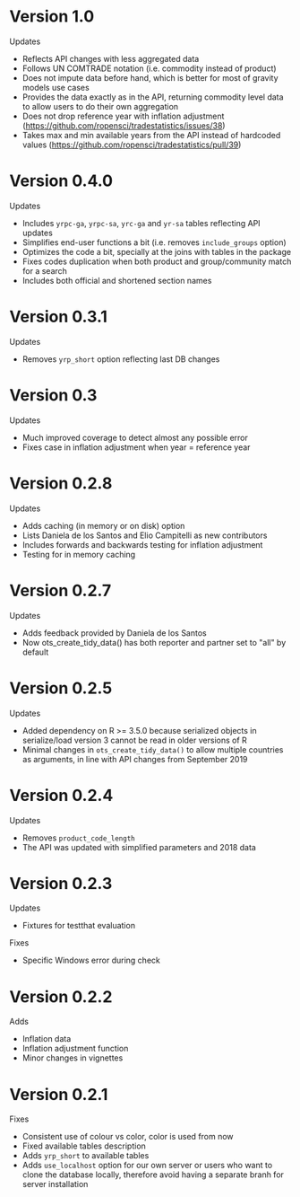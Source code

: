 # Version 1.0

Updates

* Reflects API changes with less aggregated data
* Follows UN COMTRADE notation (i.e. commodity instead of product)
* Does not impute data before hand, which is better for most of gravity models use cases
* Provides the data exactly as in the API, returning commodity level data to allow users to do their own aggregation
* Does not drop reference year with inflation adjustment (https://github.com/ropensci/tradestatistics/issues/38)
* Takes max and min available years from the API instead of hardcoded values (https://github.com/ropensci/tradestatistics/pull/39)

# Version 0.4.0

Updates

* Includes `yrpc-ga`, `yrpc-sa`, `yrc-ga` and `yr-sa` tables reflecting API updates
* Simplifies end-user functions a bit (i.e. removes `include_groups` option)
* Optimizes the code a bit, specially at the joins with tables in the package
* Fixes codes duplication when both product and group/community match for a search
* Includes both official and shortened section names

# Version 0.3.1

Updates

* Removes `yrp_short` option reflecting last DB changes

# Version 0.3

Updates

* Much improved coverage to detect almost any possible error
* Fixes case in inflation adjustment when year = reference year

# Version 0.2.8

Updates

* Adds caching (in memory or on disk) option
* Lists Daniela de los Santos and Elio Campitelli as new contributors
* Includes forwards and backwards testing for inflation adjustment
* Testing for in memory caching

# Version 0.2.7

Updates

* Adds feedback provided by Daniela de los Santos
* Now ots_create_tidy_data() has both reporter and partner set to "all" by default

# Version 0.2.5

Updates

* Added dependency on R >= 3.5.0 because serialized objects in serialize/load version 3 cannot be read in older versions of R
* Minimal changes in `ots_create_tidy_data()` to allow multiple countries as arguments, in line with API changes from September 2019

# Version 0.2.4

Updates

* Removes `product_code_length`
* The API was updated with simplified parameters and 2018 data

# Version 0.2.3

Updates

* Fixtures for testthat evaluation

Fixes

* Specific Windows error during check

# Version 0.2.2

Adds

* Inflation data
* Inflation adjustment function
* Minor changes in vignettes

# Version 0.2.1

Fixes

* Consistent use of colour vs color, color is used from now
* Fixed available tables description
* Adds `yrp_short` to available tables
* Adds `use_localhost` option for our own server or users who want to clone the
  database locally, therefore avoid having a separate branh for server installation
  
